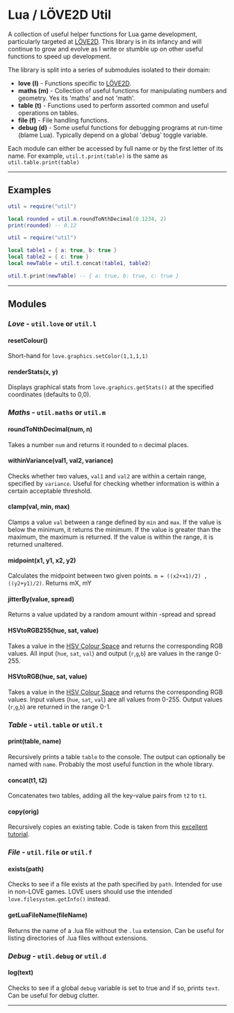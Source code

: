# Lua / LÖVE2D Util

A collection of useful helper functions for Lua game development, particularly targeted at [LÖVE2D](https://love2d.org/). This library is in its infancy and will continue to grow and evolve as I write or stumble up on other useful functions to speed up development.

The library is split into a series of submodules isolated to their domain:

* **love (l)** - Functions specific to [LÖVE2D](https://love2d.org/).
* **maths (m)** - Collection of useful functions for manipulating numbers and geometry. Yes its 'maths' and not 'math'.
* **table (t)** - Functions used to perform assorted common and useful operations on tables.
* **file (f)** - File handling functions.
* **debug (d)** - Some useful functions for debugging programs at run-time (blame Lua). Typically depend on a global 'debug' toggle variable. 

Each module can either be accessed by full name or by the first letter of its name.
For example, `util.t.print(table)` is the same as `util.table.print(table)`

------------------------------
## Examples

```lua
util = require("util")

local rounded = util.m.roundToNthDecimal(0.1234, 2)
print(rounded) -- 0.12
```

```lua
util = require("util")

local table1 = { a: true, b: true }
local table2 = { c: true }
local newTable = util.t.concat(table1, table2)

util.t.print(newTable) -- { a: true, b: true, c: true }
```

------------------------------

## Modules

### ***Love*** - `util.love` or `util.l`

#### resetColour()

Short-hand for `love.graphics.setColor(1,1,1,1)`

#### renderStats(x, y)

Displays graphical stats from `love.graphics.getStats()` at the specified coordinates (defaults to 0,0).

### ***Maths*** - `util.maths` or `util.m`

#### roundToNthDecimal(num, n)

Takes a number `num` and returns it rounded to `n` decimal places.

#### withinVariance(val1, val2, variance)

Checks whether two values, `val1` and `val2` are within a certain range, specified by `variance`. Useful for checking whether information is within a certain acceptable threshold.

#### clamp(val, min, max)

Clamps a value `val` between a range defined by `min` and `max`. If the value is below the minimum, it returns the minimum. If the value is greater than the maximum, the maximum is returned. If the value is within the range, it is returned unaltered.

#### midpoint(x1, y1, x2, y2)

Calculates the midpoint between two given points. `m = ((x2+x1)/2) , ((y2+y1)/2)`. Returns mX, mY

#### jitterBy(value, spread)

Returns a value updated by a random amount within -spread and spread

#### HSVtoRGB255(hue, sat, value)

Takes a value in the [HSV Colour Space](https://en.wikipedia.org/wiki/HSL_and_HSV) and returns the corresponding RGB values. All input (`hue`, `sat`, `val`) and output (`r`,`g`,`b`) are values in the range 0-255.

#### HSVtoRGB(hue, sat, value)

Takes a value in the [HSV Colour Space](https://en.wikipedia.org/wiki/HSL_and_HSV) and returns the corresponding RGB values. Input values (`hue`, `sat`, `val`) are all values from 0-255. Output values (`r`,`g`,`b`) are returned in the range 0-1.

<!-- #### RGBtoHSV(red, green, blue)

Takes a value in the RGB colour space and converts it to corresponding [HSV](https://en.wikipedia.org/wiki/HSL_and_HSV) values. -->

### ***Table*** - `util.table` or `util.t`

#### print(table, name)

Recursively prints a table `table` to the console. The output can optionally be named with `name`.
Probably the most useful function in the whole library.

#### concat(t1, t2)

Concatenates two tables, adding all the key-value pairs from `t2` to `t1`.

#### copy(orig)

Recursively copies an existing table. Code is taken from this [excellent tutorial](https://www.youtube.com/watch?v=dZ_X0r-49cw#t=9m30s).

### ***File*** - `util.file` or `util.f`

#### exists(path)

Checks to see if a file exists at the path specified by `path`. Intended for use in non-LOVE games. LOVE users should use the intended `love.filesystem.getInfo()` instead.

#### getLuaFileName(fileName)

Returns the name of a .lua file without the `.lua` extension. Can be useful for listing directories of .lua files without extensions.

### ***Debug*** - `util.debug` or `util.d`

#### log(text)

Checks to see if a global `debug` variable is set to true and if so, prints `text`. Can be useful for debug clutter.

------------------------------
